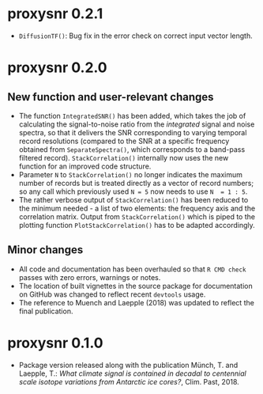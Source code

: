 # proxysnr 0.2.1

* `DiffusionTF()`: Bug fix in the error check on correct input vector length.

# proxysnr 0.2.0

## New function and user-relevant changes

* The function `IntegratedSNR()` has been added, which takes the job of
  calculating the signal-to-noise ratio from the _integrated_ signal and noise
  spectra, so that it delivers the SNR corresponding to varying temporal record
  resolutions (compared to the SNR at a specific frequency obtained from
  `SeparateSpectra()`, which corresponds to a band-pass filtered
  record). `StackCorrelation()` internally now uses the new function for an
  improved code structure.
* Parameter `N` to `StackCorrelation()` no longer indicates the maximum number
  of records but is treated directly as a vector of record numbers; so any call
  which previously used `N = 5` now needs to use `N  = 1 : 5`.
* The rather verbose output of `StackCorrelation()` has been reduced to the
  minimum needed - a list of two elements: the frequency axis and the
  correlation matrix. Output from `StackCorrelation()` which is piped to the
  plotting function `PlotStackCorrelation()` has to be adapted accordingly.
  
## Minor changes
* All code and documentation has been overhauled so that `R CMD check` passes
  with zero errors, warnings or notes.
* The location of built vignettes in the source package for documentation on
  GitHub was changed to reflect recent `devtools` usage.
* The reference to Muench and Laepple (2018) was updated to reflect the final
  publication.

# proxysnr 0.1.0

* Package version released along with the publication Münch, T. and Laepple, T.:
_What climate signal is contained in decadal to centennial scale isotope
variations from Antarctic ice cores?_, Clim. Past, 2018.

